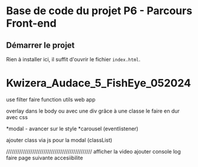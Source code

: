 # Base de code du projet P6 - Parcours Front-end

## Démarrer le projet

Rien à installer ici, il suffit d'ouvrir le fichier `index.html`.

# Kwizera_Audace_5_FishEye_052024


use filter
faire function utils
web app

overlay dans le body ou avec une div grâce à une classe
le faire en dur avec css

*modal - avancer sur le style
*carousel (eventlistener)

ajouter class via js pour la modal (classList)

//////////////////////////////////////////////
afficher la video
ajouter console log
faire page suivante
accesiibilite